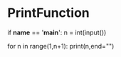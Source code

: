 # PrintFunction
if __name__ == '__main__':
    n = int(input())

for n in range(1,n+1):
    print(n,end="")
